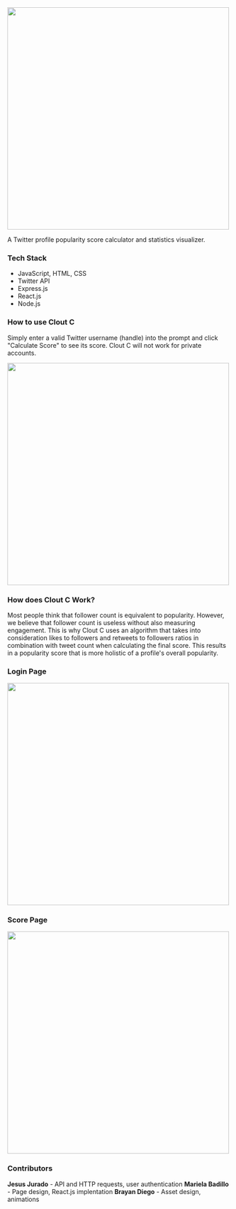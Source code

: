 <img src="/public/cc_logo.png" width="500"/>

A Twitter profile popularity score calculator and statistics visualizer.

### Tech Stack
* JavaScript, HTML, CSS
* Twitter API
* Express.js
* React.js
* Node.js

### How to use Clout C
Simply enter a valid Twitter username (handle) into the prompt and click "Calculate Score" to see its score. Clout C will not work for private accounts.

<img src="/public/sample.png" width="500">

### How does Clout C Work?
Most people think that follower count is equivalent to popularity. However, we believe that follower count is useless without also measuring engagement. This is why Clout C uses an algorithm that takes into consideration likes to followers and retweets to followers ratios in combination with tweet count when calculating the final score. This results in a popularity score that is more holistic of a profile's overall popularity.

### Login Page
<img src="/public/login.gif" width="500"/>

### Score Page
<img src="/public/score.gif" width="500"/>

### Contributors
**Jesus Jurado** - API and HTTP requests, user authentication
**Mariela Badillo** - Page design, React.js implentation
**Brayan Diego** - Asset design, animations